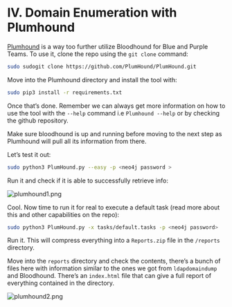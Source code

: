 # IV. Domain Enumeration with Plumhound

[Plumhound](https://github.com/PlumHound/PlumHound) is a way too further utilize Bloodhound for Blue and Purple Teams. To use it, clone the repo using the `git clone` command:

```bash
sudo sudogit clone https://github.com/PlumHound/PlumHound.git
```

Move into the Plumhound directory and install the tool with:

```bash
sudo pip3 install -r requirements.txt
```

Once that’s done. Remember we can always get more information on how to use the tool with the `--help` command i.e `Plumhound --help` or by checking the github repository.

Make sure bloodhound is up and running before moving to the next step as Plumhound will pull all its information from there.

Let’s test it out:

```bash
sudo python3 PlumHound.py --easy -p <neo4j password >
```

Run it and check if it is able to successfully retrieve info:

![plumhound1.png](IV%20Domain%20Enumeration%20with%20Plumhound%204af81f7f6cbf46b2909b3b2600260f8b/plumhound1.png)

Cool. Now time to run it for real to execute a default task (read more about this and other capabilities on the repo):

```bash
sudo python3 PlumHound.py -x tasks/default.tasks -p <neo4j password>
```

Run it. This will compress everything into a `Reports.zip` file in the `/reports` directory.

Move into the `reports` directory and check the contents, there’s a bunch of files here with information similar to the ones we got from `ldapdomaindump` and Bloodhound. There’s an `index.html` file that can give a full report of everything contained in the directory. 

![plumhound2.png](IV%20Domain%20Enumeration%20with%20Plumhound%204af81f7f6cbf46b2909b3b2600260f8b/plumhound2.png)